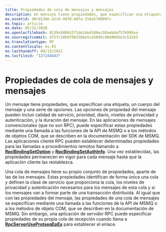 ```yaml
---
title: Propiedades de cola de mensajes y mensajes
description: Un mensaje tiene propiedades, que especifican una etiqueta, un cuerpo del mensaje y una serie de opciones.
ms.assetid: d0c9126e-a2c6-4d70-b87a-154a570899fc
ms.topic: article
ms.date: 05/31/2018
ms.openlocfilehash: 0139a588b52f1de1de43d8ec50aebdaf57b995ea
ms.sourcegitcommit: d75fc10b9f0825bbe5ce5045c90d4045e3c53243
ms.translationtype: MT
ms.contentlocale: es-ES
ms.lasthandoff: 09/13/2021
ms.locfileid: "127244443"
---
```

# <a name="message-and-message-queue-properties"></a>Propiedades de cola de mensajes y mensajes

Un mensaje tiene propiedades, que especifican una etiqueta, un cuerpo del mensaje y una serie de opciones. Las opciones de propiedad del mensaje pueden incluir calidad de servicio, prioridad, diario, niveles de privacidad y autenticación, y la duración del mensaje. En las aplicaciones de mensajes convencionales (que no son RPC), puede especificar estas propiedades mediante una llamada a las funciones de la API de MSMQ o a los métodos de objetos COM, que se describen en la documentación del SDK de MSMQ. Las aplicaciones cliente RPC pueden establecer determinadas propiedades para las llamadas a procedimientos remotos llamando a [**RpcBindingSetOption**](/windows/desktop/api/Rpcdce/nf-rpcdce-rpcbindingsetoption) y [**RpcBindingSetAuthInfo**](/windows/desktop/api/Rpcdce/nf-rpcdce-rpcbindingsetauthinfo). Una vez establecidas, las propiedades permanecen en vigor para cada mensaje hasta que la aplicación cliente las restablezca.

Una cola de mensajes tiene su propio conjunto de propiedades, aparte de las de los mensajes. Estas propiedades identifican de forma única una cola y definen la clase de servicio que proporciona la cola, los niveles de privacidad y autenticación necesarios para los mensajes de esta cola y si los mensajes van a formar parte de una transacción distribuida. Al igual que con las propiedades del mensaje, las propiedades de una cola de mensajes se especifican mediante una llamada a las funciones de la API de MSMQ o a los métodos de objeto COM, que se describen en la documentación de MSMQ. Sin embargo, una aplicación de servidor RPC puede especificar propiedades de su propia cola de recepción cuando llama a [**RpcServerUseProtseqEpEx**](/windows/desktop/api/Rpcdce/nf-rpcdce-rpcserveruseprotseqepex) para establecer el enlace.

 

 




